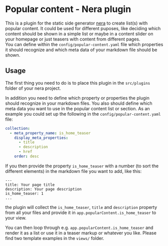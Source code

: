 # Popular content - Nera plugin
This is a plugin for the static side generator [nera](https://github.com/seebaermichi/nera) to create list(s) with popular content. It could be used for different puposes, like deciding which content should be shown in a simple list or maybe in a content slider on your homepage or just teasers with content from different pages.  
You can define within the `config/popular-content.yaml` file which properties it should recognize and which meta data of your markdown file should be shown.  

## Usage
The first thing you need to do is to place this plugin in the `src/plugins` folder of your nera project.  

In addition you need to define which property or properties the plugin should recognize in your markdown files. You also should define which meta data you want to use in the popular content list or section. As an example you could set up the following in the `config/popular-content.yaml` file:
```yaml
collection:
  - meta_property_name: is_home_teaser
    display_meta_properties:
      - title
      - description
      - href
    order: desc
```
If you then provide the property `is_home_teaser` with a number (to sort the different elements) in the markdown file you want to add, like this:
```yamle
---
title: Your page title
description: Your page description
is_home_teaser: 1
...
```
the plugin will collect the `is_home_teaser`, `title` and `description` property from all your files and provide it in `app.popularContent.is_home_teaser` to your view.  

You can then loop through e.g. `app.popularContent.is_home_teaser` and render it as a list or use it in a teaser markup or whatever you like. Please find two template examples in the `views/` folder.
